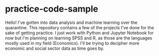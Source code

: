 # practice-code-sample
Hello! I've gotten into data analysis and machine learning over the quarantine. This repository contains a few of the projects I've done for the sake of getting practice.
I just work with Python and Jupyter Notebook for now but I'm planning on learning SPSS and R, as those are the languages mostly used in my field (Economics). I'll be trying to decipher more 
economic and social sector data as time goes by. 
